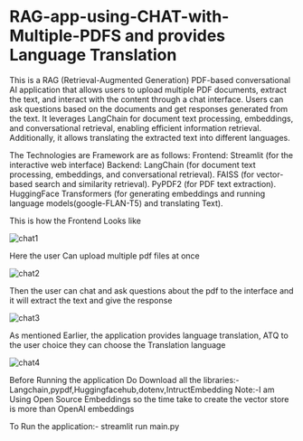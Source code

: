 # RAG-app-using-CHAT-with-Multiple-PDFS and provides Language Translation
This is a RAG (Retrieval-Augmented Generation) PDF-based conversational AI application that allows users to upload multiple PDF documents, extract the text, and interact with the content through a chat interface. Users can ask questions based on the documents and get responses generated from the text. It leverages LangChain for document text processing, embeddings, and conversational retrieval, enabling efficient information retrieval. Additionally, it allows translating the extracted text into different languages.

The Technologies are Framework are as follows:
Frontend: Streamlit (for the interactive web interface)
Backend:
LangChain (for document text processing, embeddings, and conversational retrieval).
FAISS (for vector-based search and similarity retrieval).
PyPDF2 (for PDF text extraction).
HuggingFace Transformers (for generating embeddings and running language models(google-FLAN-T5) and translating Text).


This is how the Frontend Looks like

![chat1](https://github.com/user-attachments/assets/3a5b405d-cfb5-45f9-a930-d6d880fc35d6)

Here the user Can upload multiple pdf files at once

![chat2](https://github.com/user-attachments/assets/d910a4a5-de19-4af0-b300-f49c1e5d67ea)


Then the user can chat and ask questions about the pdf to the interface and it will extract the text and give the response

![chat3](https://github.com/user-attachments/assets/81766e5d-bdf9-4067-be5b-a2547e4316b2)


As mentioned Earlier, the application provides language translation, ATQ to the user choice they can choose the Translation language

![chat4](https://github.com/user-attachments/assets/cdb8f98b-e8bc-4b9e-b34e-0a6ab900f54b)


Before Running the application Do Download all the libraries:- Langchain,pypdf,Huggingfacehub,dotenv,IntructEmbedding
Note:-I am Using Open Source Embeddings so the time take to create the vector store is more than OpenAI embeddings

To Run the application:- streamlit run main.py




